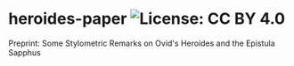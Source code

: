 # heroides-paper ![License: CC BY 4.0](https://img.shields.io/badge/License-CC%20BY%204.0-lightgrey.svg)
Preprint: Some Stylometric Remarks on Ovid's Heroides and the Epistula Sapphus
